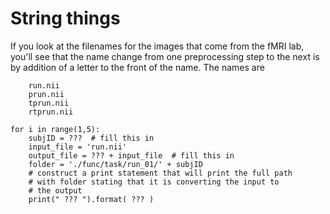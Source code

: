 # String things

If you look at the filenames for the images that come from the fMRI
lab, you'll see that the name change from one preprocessing step to
the next is by addition of a letter to the front of the name.  The
names are
```
    run.nii
    prun.nii
    tprun.nii
    rtprun.nii
```

```
for i in range(1,5):
    subjID = ???  # fill this in
    input_file = 'run.nii'
    output_file = ??? + input_file  # fill this in
    folder = './func/task/run_01/' + subjID
    # construct a print statement that will print the full path
    # with folder stating that it is converting the input to
    # the output
    print(" ??? ").format( ??? )
```
